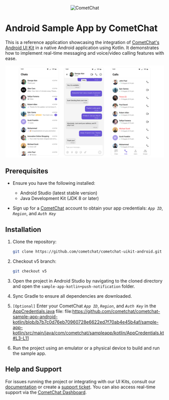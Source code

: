 
<p align="center">
  <img alt="CometChat" src="https://assets.cometchat.io/website/images/logos/banner.png">
</p>

# Android Sample App by CometChat

This is a reference application showcasing the integration of [CometChat's Android UI Kit](https://www.cometchat.com/docs/ui-kit/android/5.0/overview) in a native Android application using Kotlin. It demonstrates how to implement real-time messaging and voice/video calling features with ease.

<div style="display: flex; align-items: center; justify-content: center">
   <img src="../screenshots/overview_cometchat_screens.png" />
</div>

## Prerequisites

- Ensure you have the following installed:
    - Android Studio (latest stable version)
    - Java Development Kit (JDK 8 or later)

- Sign up for a [CometChat](https://app.cometchat.com/) account to obtain your app credentials: _`App ID`_, _`Region`_, and _`Auth Key`_

## Installation

1. Clone the repository:
   ```sh
   git clone https://github.com/cometchat/cometchat-uikit-android.git
   ```

2. Checkout v5 branch:
   ```sh
   git checkout v5
   ```

3. Open the project in Android Studio by navigating to the cloned directory and open the `sample-app-kotlin+push-notification` folder.

4. Sync Gradle to ensure all dependencies are downloaded.

5. `[Optional]` Enter your CometChat _`App ID`_, _`Region`_, and _`Auth Key`_ in the [AppCredentials.java](src/main/java/com/cometchat/sampleapp/kotlin/AppCredentials.kt) file:
   file:https://github.com/cometchat/cometchat-sample-app-android-kotlin/blob/b7b7c0d76eb70960728e6622ed7f70ab4e45b4af/sample-app-kotlin/src/main/java/com/cometchat/sampleapp/kotlin/AppCredentials.kt#L3-L11

6. Run the project using an emulator or a physical device to build and run the sample app.

## Help and Support

For issues running the project or integrating with our UI Kits, consult our [documentation](https://www.cometchat.com/docs/ui-kit/android/5.0/getting-started) or create a [support ticket](https://help.cometchat.com/hc/en-us). You can also access real-time support via the [CometChat Dashboard](http://app.cometchat.com/).
